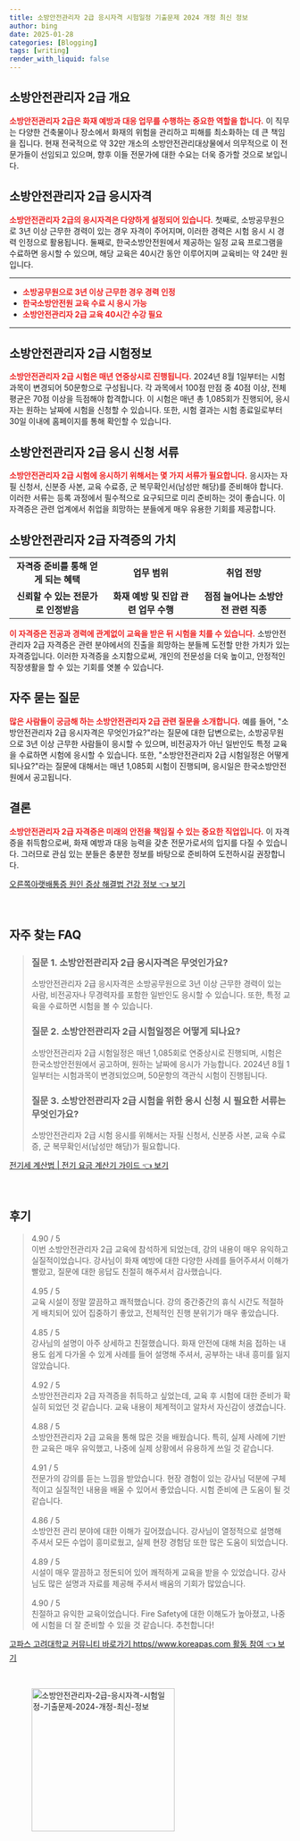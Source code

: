 ```yaml
---
title: 소방안전관리자 2급 응시자격 시험일정 기출문제 2024 개정 최신 정보
author: bing
date: 2025-01-28
categories: [Blogging]
tags: [writing]
render_with_liquid: false
---
```



<h2 id='소방안전관리자_2급_개요'>소방안전관리자 2급 개요</h2>

<p><b><span style="color: #ee2323;">소방안전관리자 2급은 화재 예방과 대응 업무를 수행하는 중요한 역할을 합니다.</span></b> 이 직무는 다양한 건축물이나 장소에서 화재의 위험을 관리하고 피해를 최소화하는 데 큰 책임을 집니다. 현재 전국적으로 약 32만 개소의 소방안전관리대상물에서 의무적으로 이 전문가들이 선임되고 있으며, 향후 이들 전문가에 대한 수요는 더욱 증가할 것으로 보입니다.</p>

<h2 id='소방안전관리자_2급_응시자격'>소방안전관리자 2급 응시자격</h2>

<p><b><span style="color: #ee2323;">소방안전관리자 2급의 응시자격은 다양하게 설정되어 있습니다.</span></b> 첫째로, 소방공무원으로 3년 이상 근무한 경력이 있는 경우 자격이 주어지며, 이러한 경력은 시험 응시 시 경력 인정으로 활용됩니다. 둘째로, 한국소방안전원에서 제공하는 일정 교육 프로그램을 수료하면 응시할 수 있으며, 해당 교육은 40시간 동안 이루어지며 교육비는 약 24만 원입니다.</p>

<hr />

<ul>
    <li><b><span style="color: #ee2323;">소방공무원으로 3년 이상 근무한 경우 경력 인정</span></b></li>
    <li><b><span style="color: #ee2323;">한국소방안전원 교육 수료 시 응시 가능</span></b></li>
    <li><b><span style="color: #ee2323;">소방안전관리자 2급 교육 40시간 수강 필요</span></b></li>
</ul>

<hr />

<h2 id='소방안전관리자_2급_시험정보'>소방안전관리자 2급 시험정보</h2>

<p><b><span style="color: #ee2323;">소방안전관리자 2급 시험은 매년 연중상시로 진행됩니다.</span></b> 2024년 8월 1일부터는 시험과목이 변경되어 50문항으로 구성됩니다. 각 과목에서 100점 만점 중 40점 이상, 전체 평균은 70점 이상을 득점해야 합격합니다. 이 시험은 매년 총 1,085회가 진행되어, 응시자는 원하는 날짜에 시험을 신청할 수 있습니다. 또한, 시험 결과는 시험 종료일로부터 30일 이내에 홈페이지를 통해 확인할 수 있습니다.</p>

<h2 id='소방안전관리자_2급_응시_신청서류'>소방안전관리자 2급 응시 신청 서류</h2>

<p><b><span style="color: #ee2323;">소방안전관리자 2급 시험에 응시하기 위해서는 몇 가지 서류가 필요합니다.</span></b> 응시자는 자필 신청서, 신분증 사본, 교육 수료증, 군 복무확인서(남성만 해당)를 준비해야 합니다. 이러한 서류는 등록 과정에서 필수적으로 요구되므로 미리 준비하는 것이 좋습니다. 이 자격증은 관련 업계에서 취업을 희망하는 분들에게 매우 유용한 기회를 제공합니다.</p>

<h2 id='소방안전관리자_2급_자격증_가치'>소방안전관리자 2급 자격증의 가치</h2>

<table>
    <tr>
        <td style="text-align: center; height: 17px;"><b>자격증 준비를 통해 얻게 되는 혜택</b></td>
        <td style="text-align: center; height: 17px;"><b>업무 범위</b></td>
        <td style="text-align: center; height: 17px;"><b>취업 전망</b></td>
    </tr>
    <tr>
        <td style="text-align: center; height: 17px;"><b>신뢰할 수 있는 전문가로 인정받음</b></td>
        <td style="text-align: center; height: 17px;"><b>화재 예방 및 진압 관련 업무 수행</b></td>
        <td style="text-align: center; height: 17px;"><b>점점 늘어나는 소방안전 관련 직종</b></td>
    </tr>
</table>

<p><b><span style="color: #ee2323;">이 자격증은 전공과 경력에 관계없이 교육을 받은 뒤 시험을 치를 수 있습니다.</span></b> 소방안전관리자 2급 자격증은 관련 분야에서의 진출을 희망하는 분들께 도전할 만한 가치가 있는 자격증입니다. 이러한 자격증을 소지함으로써, 개인의 전문성을 더욱 높이고, 안정적인 직장생활을 할 수 있는 기회를 엿볼 수 있습니다.</p>

<h2 id='자주_묻는질문'>자주 묻는 질문</h2>

<p><b><span style="color: #ee2323;">많은 사람들이 궁금해 하는 소방안전관리자 2급 관련 질문을 소개합니다.</span></b> 예를 들어, "소방안전관리자 2급 응시자격은 무엇인가요?"라는 질문에 대한 답변으로는, 소방공무원으로 3년 이상 근무한 사람들이 응시할 수 있으며, 비전공자가 아닌 일반인도 특정 교육을 수료하면 시험에 응시할 수 있습니다. 또한, "소방안전관리자 2급 시험일정은 어떻게 되나요?"라는 질문에 대해서는 매년 1,085회 시험이 진행되며, 응시일은 한국소방안전원에서 공고됩니다.</p>

<h2 id='결론'>결론</h2>

<p><b><span style="color: #ee2323;">소방안전관리자 2급 자격증은 미래의 안전을 책임질 수 있는 중요한 직업입니다.</span></b> 이 자격증을 취득함으로써, 화재 예방과 대응 능력을 갖춘 전문가로서의 입지를 다질 수 있습니다. 그러므로 관심 있는 분들은 충분한 정보를 바탕으로 준비하여 도전하시길 권장합니다.</p>


<p><a class="click-button" title="오른쪽아랫배통증 원인 증상 해결법 건강 정보" href="https://aptwhite.github.io/posts/%EC%98%A4%EB%A5%B8%EC%AA%BD%EC%95%84%EB%9E%AB%EB%B0%B0%ED%86%B5%EC%A6%9D-%EC%9B%90%EC%9D%B8-%EC%A6%9D%EC%83%81-%ED%95%B4%EA%B2%B0%EB%B2%95-%EA%B1%B4%EA%B0%95-%EC%A0%95%EB%B3%B4/" rel="dofollow">오른쪽아랫배통증 원인 증상 해결법 건강 정보 👈 보기</a></p><br>
<h2 id='자주_찾는_FAQ'>자주 찾는 FAQ</h2>
<div itemscope="" itemtype="https://schema.org/FAQPage"> 
<blockquote> 
<div itemscope="" itemprop="mainEntity" itemtype="https://schema.org/Question"> 
<h3 itemprop="name">질문 1. 소방안전관리자 2급 응시자격은 무엇인가요?</h3> 
<div itemscope="" itemprop="acceptedAnswer" itemtype="https://schema.org/Answer"> 
<span itemprop="text"> 
<p>소방안전관리자 2급 응시자격은 소방공무원으로 3년 이상 근무한 경력이 있는 사람, 비전공자나 무경력자를 포함한 일반인도 응시할 수 있습니다. 또한, 특정 교육을 수료하면 시험을 볼 수 있습니다.</p> 
</span> 
</div> 
</div> 

<div itemscope="" itemprop="mainEntity" itemtype="https://schema.org/Question"> 
<h3 itemprop="name">질문 2. 소방안전관리자 2급 시험일정은 어떻게 되나요?</h3> 
<div itemscope="" itemprop="acceptedAnswer" itemtype="https://schema.org/Answer"> 
<span itemprop="text"> 
<p>소방안전관리자 2급 시험일정은 매년 1,085회로 연중상시로 진행되며, 시험은 한국소방안전원에서 공고하며, 원하는 날짜에 응시가 가능합니다. 2024년 8월 1일부터는 시험과목이 변경되었으며, 50문항의 객관식 시험이 진행됩니다.</p> 
</span> 
</div> 
</div> 

<div itemscope="" itemprop="mainEntity" itemtype="https://schema.org/Question"> 
<h3 itemprop="name">질문 3. 소방안전관리자 2급 시험을 위한 응시 신청 시 필요한 서류는 무엇인가요?</h3> 
<div itemscope="" itemprop="acceptedAnswer" itemtype="https://schema.org/Answer"> 
<span itemprop="text"> 
<p>소방안전관리자 2급 시험 응시를 위해서는 자필 신청서, 신분증 사본, 교육 수료증, 군 복무확인서(남성만 해당)가 필요합니다.</p> 
</span> 
</div> 
</div> 
</blockquote> 
</div>
<p><a class="click-button" title="전기세 계산법 | 전기 요금 계산기 가이드" href="https://aptwhite.github.io/posts/%EC%A0%84%EA%B8%B0%EC%84%B8-%EA%B3%84%EC%82%B0%EB%B2%95-%EC%A0%84%EA%B8%B0-%EC%9A%94%EA%B8%88-%EA%B3%84%EC%82%B0%EA%B8%B0-%EA%B0%80%EC%9D%B4%EB%93%9C/" rel="dofollow">전기세 계산법 | 전기 요금 계산기 가이드 👈 보기</a></p><br>
<h2 id='후기'>후기</h2>
<div itemscope itemtype="https://schema.org/Product">
  <blockquote>
  <div itemprop="review" itemscope itemtype="https://schema.org/Review">
      <div itemprop="reviewRating" itemscope itemtype="https://schema.org/Rating"> <span itemprop="ratingValue">4.90</span> / <span itemprop="bestRating">5</span> </div>
      <span itemprop="reviewBody">이번 소방안전관리자 2급 교육에 참석하게 되었는데, 강의 내용이 매우 유익하고 실질적이었습니다. 강사님이 화재 예방에 대한 다양한 사례를 들어주셔서 이해가 빨랐고, 질문에 대한 응답도 친절히 해주셔서 감사했습니다.</span>
  </div>
  <br>
  <div itemprop="review" itemscope itemtype="https://schema.org/Review">
      <div itemprop="reviewRating" itemscope itemtype="https://schema.org/Rating"> <span itemprop="ratingValue">4.95</span> / <span itemprop="bestRating">5</span> </div>
      <span itemprop="reviewBody">교육 시설이 정말 깔끔하고 쾌적했습니다. 강의 중간중간의 휴식 시간도 적절하게 배치되어 있어 집중하기 좋았고, 전체적인 진행 분위기가 매우 좋았습니다.</span>
  </div>
  <br>
  <div itemprop="review" itemscope itemtype="https://schema.org/Review">
      <div itemprop="reviewRating" itemscope itemtype="https://schema.org/Rating"> <span itemprop="ratingValue">4.85</span> / <span itemprop="bestRating">5</span> </div>
      <span itemprop="reviewBody">강사님의 설명이 아주 상세하고 친절했습니다. 화재 안전에 대해 처음 접하는 내용도 쉽게 다가올 수 있게 사례를 들어 설명해 주셔서, 공부하는 내내 흥미를 잃지 않았습니다.</span>
  </div>
  <br>
  <div itemprop="review" itemscope itemtype="https://schema.org/Review">
      <div itemprop="reviewRating" itemscope itemtype="https://schema.org/Rating"> <span itemprop="ratingValue">4.92</span> / <span itemprop="bestRating">5</span> </div>
      <span itemprop="reviewBody">소방안전관리자 2급 자격증을 취득하고 싶었는데, 교육 후 시험에 대한 준비가 확실히 되었던 것 같습니다. 교육 내용이 체계적이고 알차서 자신감이 생겼습니다.</span>
  </div>
  <br>
  <div itemprop="review" itemscope itemtype="https://schema.org/Review">
      <div itemprop="reviewRating" itemscope itemtype="https://schema.org/Rating"> <span itemprop="ratingValue">4.88</span> / <span itemprop="bestRating">5</span> </div>
      <span itemprop="reviewBody">소방안전관리자 2급 교육을 통해 많은 것을 배웠습니다. 특히, 실제 사례에 기반한 교육은 매우 유익했고, 나중에 실제 상황에서 유용하게 쓰일 것 같습니다.</span>
  </div>
  <br>
  <div itemprop="review" itemscope itemtype="https://schema.org/Review">
      <div itemprop="reviewRating" itemscope itemtype="https://schema.org/Rating"> <span itemprop="ratingValue">4.91</span> / <span itemprop="bestRating">5</span> </div>
      <span itemprop="reviewBody">전문가의 강의를 듣는 느낌을 받았습니다. 현장 경험이 있는 강사님 덕분에 구체적이고 실질적인 내용을 배울 수 있어서 좋았습니다. 시험 준비에 큰 도움이 될 것 같습니다.</span>
  </div>
  <br>
  <div itemprop="review" itemscope itemtype="https://schema.org/Review">
      <div itemprop="reviewRating" itemscope itemtype="https://schema.org/Rating"> <span itemprop="ratingValue">4.86</span> / <span itemprop="bestRating">5</span> </div>
      <span itemprop="reviewBody">소방안전 관리 분야에 대한 이해가 깊어졌습니다. 강사님이 열정적으로 설명해 주셔서 모든 수업이 흥미로웠고, 실제 현장 경험담 또한 많은 도움이 되었습니다.</span>
  </div>
  <br>
  <div itemprop="review" itemscope itemtype="https://schema.org/Review">
      <div itemprop="reviewRating" itemscope itemtype="https://schema.org/Rating"> <span itemprop="ratingValue">4.89</span> / <span itemprop="bestRating">5</span> </div>
      <span itemprop="reviewBody">시설이 매우 깔끔하고 정돈되어 있어 쾌적하게 교육을 받을 수 있었습니다. 강사님도 많은 설명과 자료를 제공해 주셔서 배움의 기회가 많았습니다.</span>
  </div>
  <br>
  <div itemprop="review" itemscope itemtype="https://schema.org/Review">
      <div itemprop="reviewRating" itemscope itemtype="https://schema.org/Rating"> <span itemprop="ratingValue">4.90</span> / <span itemprop="bestRating">5</span> </div>
      <span itemprop="reviewBody">친절하고 유익한 교육이었습니다. Fire Safety에 대한 이해도가 높아졌고, 나중에 시험을 더 잘 준비할 수 있을 것 같습니다. 추천합니다!</span>
  </div>
  </blockquote>
</div>
<p><a class="click-button" title="고파스 고려대학교 커뮤니티 바로가기 https//www.koreapas.com 활동 참여" href="https://aptwhite.github.io/posts/%EA%B3%A0%ED%8C%8C%EC%8A%A4-%EA%B3%A0%EB%A0%A4%EB%8C%80%ED%95%99%EA%B5%90-%EC%BB%A4%EB%AE%A4%EB%8B%88%ED%8B%B0-%EB%B0%94%EB%A1%9C%EA%B0%80%EA%B8%B0-httpswww.koreapas.com-%ED%99%9C%EB%8F%99-%EC%B0%B8%EC%97%AC/" rel="dofollow">고파스 고려대학교 커뮤니티 바로가기 https//www.koreapas.com 활동 참여 👈 보기</a></p><br>
<figure class="image"><img src="https://aptwhite.github.io/assets/img/thumbnail/소방안전관리자-2급-응시자격-시험일정-기출문제-2024-개정-최신-정보.webp" alt="소방안전관리자-2급-응시자격-시험일정-기출문제-2024-개정-최신-정보" width="256" height="256"></figure>